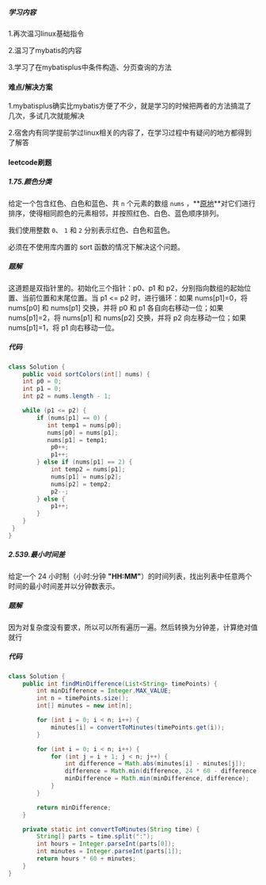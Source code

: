 ##### 学习内容

1.再次温习linux基础指令

2.温习了mybatis的内容

3.学习了在mybatisplus中条件构造、分页查询的方法

#### 难点/解决方案

1.mybatisplus确实比mybatis方便了不少，就是学习的时候把两者的方法搞混了几次，多试几次就能解决

2.宿舍内有同学提前学过linux相关的内容了，在学习过程中有疑问的地方都得到了解答

#### leetcode刷题

##### 1.75.颜色分类

给定一个包含红色、白色和蓝色、共 `n` 个元素的数组 `nums` ，**[原地](https://baike.baidu.com/item/原地算法)**对它们进行排序，使得相同颜色的元素相邻，并按照红色、白色、蓝色顺序排列。

我们使用整数 `0`、 `1` 和 `2` 分别表示红色、白色和蓝色。

必须在不使用库内置的 sort 函数的情况下解决这个问题。

##### 题解

这道题是双指针里的。初始化三个指针：p0、p1 和 p2，分别指向数组的起始位置、当前位置和末尾位置。当 p1 <= p2 时，进行循环：如果 nums[p1]=0，将 nums[p0] 和 nums[p1] 交换，并将 p0 和 p1 各自向右移动一位；如果 nums[p1]=2，将 nums[p1] 和 nums[p2] 交换，并将 p2 向左移动一位；如果 nums[p1]=1，将 p1 向右移动一位。

##### 代码

```java
class Solution {
    public void sortColors(int[] nums) {
    int p0 = 0;
    int p1 = 0; 
    int p2 = nums.length - 1;

    while (p1 <= p2) {
        if (nums[p1] == 0) {
           int temp1 = nums[p0];
           nums[p0] = nums[p1];
           nums[p1] = temp1;
            p0++;
            p1++;
        } else if (nums[p1] == 2) {
            int temp2 = nums[p1];
            nums[p1] = nums[p2];
            nums[p2] = temp2;
            p2--;
        } else {
            p1++;
        }
    }
 }
}
```

##### 2.539.最小时间差

给定一个 24 小时制（小时:分钟 **"HH:MM"**）的时间列表，找出列表中任意两个时间的最小时间差并以分钟数表示。

##### 题解

因为对复杂度没有要求，所以可以所有遍历一遍。然后转换为分钟差，计算绝对值就行

##### 代码

```java
class Solution {
    public int findMinDifference(List<String> timePoints) {
        int minDifference = Integer.MAX_VALUE;
        int n = timePoints.size();
        int[] minutes = new int[n];

        for (int i = 0; i < n; i++) {
            minutes[i] = convertToMinutes(timePoints.get(i));
        }

        for (int i = 0; i < n; i++) {
            for (int j = i + 1; j < n; j++) {
                int difference = Math.abs(minutes[i] - minutes[j]);
                difference = Math.min(difference, 24 * 60 - difference);
                minDifference = Math.min(minDifference, difference);
            }
        }

        return minDifference;
    }

    private static int convertToMinutes(String time) {
        String[] parts = time.split(":");
        int hours = Integer.parseInt(parts[0]);
        int minutes = Integer.parseInt(parts[1]);
        return hours * 60 + minutes;
    }
}
```

